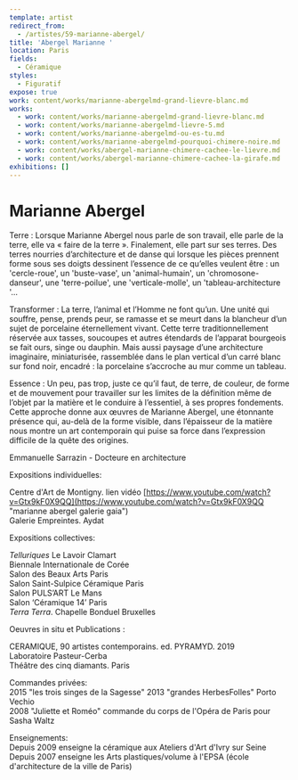 ```yaml
---
template: artist
redirect_from:
  - /artistes/59-marianne-abergel/
title: 'Abergel Marianne '
location: Paris
fields:
  - Céramique
styles:
  - Figuratif
expose: true
work: content/works/marianne-abergelmd-grand-lievre-blanc.md
works:
  - work: content/works/marianne-abergelmd-grand-lievre-blanc.md
  - work: content/works/marianne-abergelmd-lievre-5.md
  - work: content/works/marianne-abergelmd-ou-es-tu.md
  - work: content/works/marianne-abergelmd-pourquoi-chimere-noire.md
  - work: content/works/abergel-marianne-chimere-cachee-le-lievre.md
  - work: content/works/abergel-marianne-chimere-cachee-la-girafe.md
exhibitions: []
---
```


# Marianne Abergel

Terre  : Lorsque Marianne Abergel nous parle de son travail, elle parle de la terre, elle va «  faire de la terre  ». Finalement, elle part sur ses terres. Des terres nourries d’architecture et de danse qui lorsque les pièces prennent forme sous ses doigts dessinent l’essence de ce qu’elles veulent être : un 'cercle-roue', un 'buste-vase', un 'animal-humain', un 'chromosone-danseur', une 'terre-poilue', une 'verticale-molle',  un 'tableau-architecture  '...

Transformer  : La terre, l’animal et l’Homme ne font qu’un. Une unité qui souffre, pense, prends peur, se ramasse et se meurt dans la blancheur d’un sujet de porcelaine éternellement vivant. Cette terre traditionnellement réservée aux tasses, soucoupes et autres étendards de l’apparat bourgeois se fait ours, singe ou dauphin. Mais aussi paysage d’une architecture imaginaire, miniaturisée, rassemblée dans le plan vertical d’un carré blanc sur fond noir, encadré  : la porcelaine s’accroche au mur comme un tableau.

Essence  : Un peu, pas trop, juste ce qu’il faut, de terre, de couleur, de forme et de mouvement pour travailler sur les limites de la définition même de l’objet par la matière et le conduire à l’essentiel, à ses propres fondements. Cette approche donne aux œuvres de Marianne Abergel, une étonnante présence qui,  au-delà de la forme visible, dans l’épaisseur de la matière nous montre un art contemporain qui puise sa force dans l’expression difficile de la quête des origines.

Emmanuelle Sarrazin - Docteure en architecture

Expositions individuelles:

Centre d'Art de Montigny. lien vidéo [https://www.youtube.com/watch?v=Gtx9kF0X9QQ](https://www.youtube.com/watch?v=Gtx9kF0X9QQ "marianne abergel galerie gaia")\
Galerie Empreintes. Aydat

Expositions collectives:

*Telluriques*  Le Lavoir Clamart\
Biennale Internationale de Corée\
Salon des Beaux Arts Paris\
Salon Saint-Sulpice Céramique Paris\
Salon PULS’ART Le Mans\
Salon ‘Céramique 14’ Paris\
*Terra Terra*. Chapelle Bonduel Bruxelles

Oeuvres in situ  et Publications :

CERAMIQUE, 90 artistes contemporains. ed. PYRAMYD. 2019\
Laboratoire Pasteur-Cerba\
Théâtre des cinq diamants. Paris

Commandes privées:\
2015 "les trois singes de la Sagesse" 2013  "grandes HerbesFolles" Porto Vechio\
2008 "Juliette et Roméo" commande du corps de l'Opéra de Paris pour Sasha Waltz

Enseignements:\
Depuis 2009 enseigne la céramique aux Ateliers d'Art d'Ivry sur Seine\
Depuis 2007 enseigne les Arts plastiques/volume à l'EPSA (école d'architecture de la ville de Paris)
